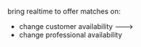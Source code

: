 bring realtime to offer matches on:
- change customer availability  --->  
- change professional availability